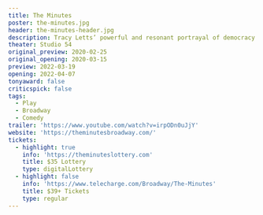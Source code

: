 ```yaml
---
title: The Minutes
poster: the-minutes.jpg
header: the-minutes-header.jpg
description: Tracy Letts’ powerful and resonant portrayal of democracy in action.
theater: Studio 54
original_preview: 2020-02-25
original_opening: 2020-03-15
preview: 2022-03-19
opening: 2022-04-07
tonyaward: false
criticspick: false
tags:
  - Play
  - Broadway
  - Comedy
trailer: 'https://www.youtube.com/watch?v=irpODn0uJjY'
website: 'https://theminutesbroadway.com/'
tickets:
  - highlight: true
    info: 'https://theminuteslottery.com'
    title: $35 Lottery
    type: digitalLottery
  - highlight: false
    info: 'https://www.telecharge.com/Broadway/The-Minutes'
    title: $39+ Tickets
    type: regular
---
```



